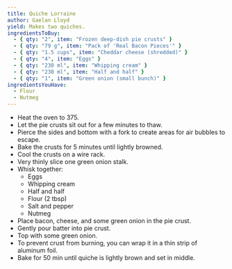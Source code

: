 ```yaml
---
title: Quiche Lorraine
author: Gaelan Lloyd
yield: Makes two quiches.
ingredientsToBuy:
  - { qty: "2", item: "Frozen deep-dish pie crusts" }
  - { qty: "79 g", item: "Pack of 'Real Bacon Pieces'" }
  - { qty: "1.5 cups", item: "Cheddar cheese (shredded)" }
  - { qty: "4", item: "Eggs" }
  - { qty: "230 ml", item: "Whipping cream" }
  - { qty: "230 ml", item: "Half and half" }
  - { qty: "1", item: "Green onion (small bunch)" }
ingredientsYouHave:
  - Flour
  - Nutmeg
---
```

- Heat the oven to 375.
- Let the pie crusts sit out for a few minutes to thaw.
- Pierce the sides and bottom with a fork to create areas for air bubbles to escape.
- Bake the crusts for 5 minutes until lightly browned.
- Cool the crusts on a wire rack.
- Very thinly slice one green onion stalk.
- Whisk together:
  - Eggs
  - Whipping cream
  - Half and half
  - Flour (2 tbsp)
  - Salt and pepper
  - Nutmeg
- Place bacon, cheese, and some green onion in the pie crust.
- Gently pour batter into pie crust.
- Top with some green onion.
- To prevent crust from burning, you can wrap it in a thin strip of aluminum foil.
- Bake for 50 min until quiche is lightly brown and set in middle.
